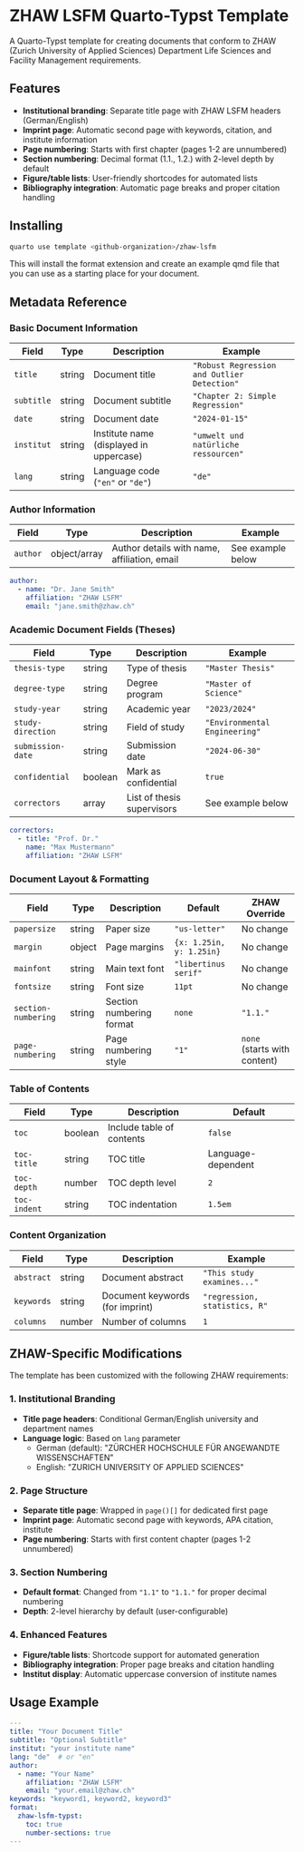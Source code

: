 # ZHAW LSFM Quarto-Typst Template

A Quarto-Typst template for creating documents that conform to ZHAW (Zurich University of Applied Sciences) Department Life Sciences and Facility Management requirements.

## Features

- **Institutional branding**: Separate title page with ZHAW LSFM headers (German/English)
- **Imprint page**: Automatic second page with keywords, citation, and institute information
- **Page numbering**: Starts with first chapter (pages 1-2 are unnumbered)
- **Section numbering**: Decimal format (1.1., 1.2.) with 2-level depth by default
- **Figure/table lists**: User-friendly shortcodes for automated lists
- **Bibliography integration**: Automatic page breaks and proper citation handling

## Installing

```bash
quarto use template <github-organization>/zhaw-lsfm
```

This will install the format extension and create an example qmd file that you can use as a starting place for your document.

## Metadata Reference

### Basic Document Information

| Field | Type | Description | Example |
|-------|------|-------------|---------|
| `title` | string | Document title | `"Robust Regression and Outlier Detection"` |
| `subtitle` | string | Document subtitle | `"Chapter 2: Simple Regression"` |
| `date` | string | Document date | `"2024-01-15"` |
| `institut` | string | Institute name (displayed in uppercase) | `"umwelt und natürliche ressourcen"` |
| `lang` | string | Language code (`"en"` or `"de"`) | `"de"` |

### Author Information

| Field | Type | Description | Example |
|-------|------|-------------|---------|
| `author` | object/array | Author details with name, affiliation, email | See example below |

```yaml
author:
  - name: "Dr. Jane Smith"
    affiliation: "ZHAW LSFM"
    email: "jane.smith@zhaw.ch"
```

### Academic Document Fields (Theses)

| Field | Type | Description | Example |
|-------|------|-------------|---------|
| `thesis-type` | string | Type of thesis | `"Master Thesis"` |
| `degree-type` | string | Degree program | `"Master of Science"` |
| `study-year` | string | Academic year | `"2023/2024"` |
| `study-direction` | string | Field of study | `"Environmental Engineering"` |
| `submission-date` | string | Submission date | `"2024-06-30"` |
| `confidential` | boolean | Mark as confidential | `true` |
| `correctors` | array | List of thesis supervisors | See example below |

```yaml
correctors:
  - title: "Prof. Dr."
    name: "Max Mustermann"
    affiliation: "ZHAW LSFM"
```

### Document Layout & Formatting

| Field | Type | Description | Default | ZHAW Override |
|-------|------|-------------|---------|---------------|
| `papersize` | string | Paper size | `"us-letter"` | No change |
| `margin` | object | Page margins | `{x: 1.25in, y: 1.25in}` | No change |
| `mainfont` | string | Main text font | `"libertinus serif"` | No change |
| `fontsize` | string | Font size | `11pt` | No change |
| `section-numbering` | string | Section numbering format | `none` | `"1.1."` |
| `page-numbering` | string | Page numbering style | `"1"` | `none` (starts with content) |

### Table of Contents

| Field | Type | Description | Default |
|-------|------|-------------|---------|
| `toc` | boolean | Include table of contents | `false` |
| `toc-title` | string | TOC title | Language-dependent |
| `toc-depth` | number | TOC depth level | `2` |
| `toc-indent` | string | TOC indentation | `1.5em` |

### Content Organization

| Field | Type | Description | Example |
|-------|------|-------------|---------|
| `abstract` | string | Document abstract | `"This study examines..."` |
| `keywords` | string | Document keywords (for imprint) | `"regression, statistics, R"` |
| `columns` | number | Number of columns | `1` |

## ZHAW-Specific Modifications

The template has been customized with the following ZHAW requirements:

### 1. Institutional Branding
- **Title page headers**: Conditional German/English university and department names
- **Language logic**: Based on `lang` parameter
  - German (default): "ZÜRCHER HOCHSCHULE FÜR ANGEWANDTE WISSENSCHAFTEN"
  - English: "ZURICH UNIVERSITY OF APPLIED SCIENCES"

### 2. Page Structure
- **Separate title page**: Wrapped in `page()[]` for dedicated first page
- **Imprint page**: Automatic second page with keywords, APA citation, institute
- **Page numbering**: Starts with first content chapter (pages 1-2 unnumbered)

### 3. Section Numbering
- **Default format**: Changed from `"1.1"` to `"1.1."` for proper decimal numbering
- **Depth**: 2-level hierarchy by default (user-configurable)

### 4. Enhanced Features
- **Figure/table lists**: Shortcode support for automated generation
- **Bibliography integration**: Proper page breaks and citation handling
- **Institut display**: Automatic uppercase conversion of institute names

## Usage Example

```yaml
---
title: "Your Document Title"
subtitle: "Optional Subtitle"
institut: "your institute name"
lang: "de"  # or "en"
author:
  - name: "Your Name"
    affiliation: "ZHAW LSFM"
    email: "your.email@zhaw.ch"
keywords: "keyword1, keyword2, keyword3"
format:
  zhaw-lsfm-typst:
    toc: true
    number-sections: true
---
```

